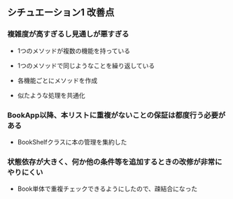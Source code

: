 ## シチュエーション1 改善点

### 複雑度が高すぎるし見通しが悪すぎる

- 1つのメソッドが複数の機能を持っている
- 1つのメソッドで同じようなことを繰り返している

- 各機能ごとにメソッドを作成
- 似たような処理を共通化

### BookApp以降、本リストに重複がないことの保証は都度行う必要がある

- BookShelfクラスに本の管理を集約した


### 状態依存が大きく、何か他の条件等を追加するときの改修が非常にやりにくい

- Book単体で重複チェックできるようにしたので、疎結合になった
